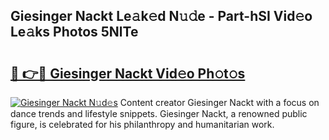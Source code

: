 ## Giesinger Nackt Le𝚊k𝚎d N𝚞𝚍e - Part-hSI Vid𝚎o Le𝚊ks Photos 5NlTe

# <h2><a href="http://fb84d3.evod.top/?m=Giesinger+Nackt">🔗 👉🔴 Giesinger Nackt Vid𝚎o Ph𝚘t𝚘s</a></h2>

[![Giesinger Nackt N𝚞d𝚎s](https://i.imgur.com/8V9OHl7.gif)](http://fb84d3.evod.top/?m=Giesinger+Nackt)
Content creator Giesinger Nackt with a focus on dance trends and lifestyle snippets. Giesinger Nackt, a renowned public figure, is celebrated for his philanthropy and humanitarian work. 
